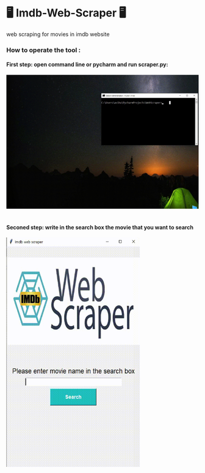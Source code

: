 # 🖥️ Imdb-Web-Scraper 🖥️
web scraping for movies in imdb website

### How to operate the tool : 
#### First step: open command line or pycharm and run scraper.py:
  <img src="gif instruction/First step.gif" width="600" height="350" ><br><br>
  
  
  
  
#### Seconed step: write in the search box the movie that you want to search
  <img src="gif instruction/Second step.gif" width="350" height="600" > <br><br>

